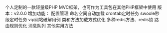 个人定制的一款轻量级PHP MVC框架，也可作为工具包在其他PHP框架中使用
版本：v2.0.0
增加功能：
配置管理
命名空间自动加载
crontab定时任务
swoole秒级定时任务
vip网站破解用例
类和方法加载方式优化
多种redis方法、redis锁
路由规则优化
消息队列
其他实用方法